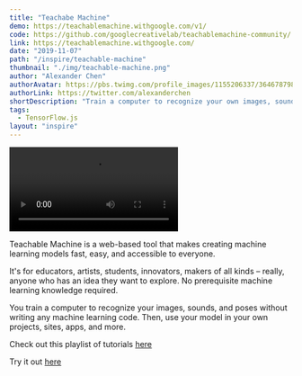 ```yaml
---
title: "Teachabe Machine"
demo: https://teachablemachine.withgoogle.com/v1/
code: https://github.com/googlecreativelab/teachablemachine-community/
link: https://teachablemachine.withgoogle.com/
date: "2019-11-07"
path: "/inspire/teachable-machine"
thumbnail: "./img/teachable-machine.png"
author: "Alexander Chen"
authorAvatar: https://pbs.twimg.com/profile_images/1155206337/3646787986_a8a07ce5d2_o_600px_400x400.jpg
authorLink: https://twitter.com/alexanderchen
shortDescription: "Train a computer to recognize your own images, sounds & poses"
tags:
  - TensorFlow.js
layout: "inspire"
---
```


![Animation](https://video.twimg.com/tweet_video/EIyz1FMXYAASNop.mp4)

Teachable Machine is a web-based tool that makes creating machine learning models fast, easy, and accessible to everyone.

It's for educators, artists, students, innovators, makers of all kinds – really, anyone who has an idea they want to explore. No prerequisite machine learning knowledge required.

You train a computer to recognize your images, sounds, and poses without writing any machine learning code. Then, use your model in your own projects, sites, apps, and more.

Check out this playlist of tutorials [here](https://www.youtube.com/playlist?list=PLJfHZtseuscuTQfodmFnbZ3rBgCWsRT9t)

Try it out [here](https://teachablemachine.withgoogle.com/v1/)
